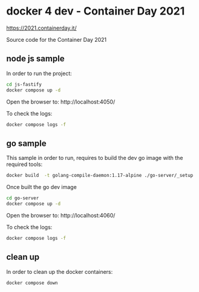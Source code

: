 # docker 4 dev - Container Day 2021 


https://2021.containerday.it/

Source code for the Container Day 2021 

## node js sample

In order to run the project:

```sh
cd js-fastify
docker compose up -d
```
Open the browser to: http://localhost:4050/

To check the logs:

```sh
docker compose logs -f
```

## go sample

This sample in order to run, requires to build the dev go image with the required tools:

```sh
docker build  -t golang-compile-daemon:1.17-alpine ./go-server/_setup
```

Once built the go dev image

```sh
cd go-server
docker compose up -d
```

Open the browser to: http://localhost:4060/

To check the logs:

```sh
docker compose logs -f
```


## clean up

In order to clean up the docker containers:

```sh
docker compose down
```

